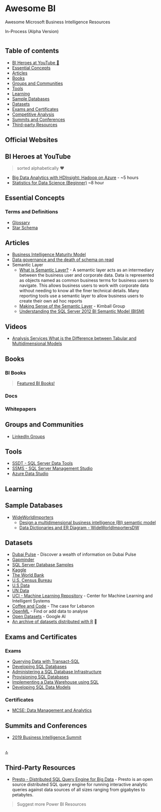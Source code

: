 # Awesome BI
Awesome Microsoft Business Intelligence Resources

In-Process (Alpha Version)

```sh

```

## Table of contents

* [BI Heroes at YouTube :star2:](#r-heroes-at-youtube)
* [Essential Concepts](#essential-concepts)
* [Articles](#articles)
* [Books](#books)
* [Groups and Communities](#groups-and-communities)
* [Tools](#tools)
* [Learning](#learning)
* [Sample Databases](#sample-databases)
* [Datasets](#datasets)
* [Exams and Certificates](#exams-and-certificates)
* [Competitive Analysis](#competitive-analysis)
* [Summits and Conferences](#summits-and-conferences)
* [Third-party Resources](#third-party-resources)

## Official Websites



## BI Heroes at YouTube
> sorted alphabetically :heart:
* [Big Data Analytics with HDInsight: Hadoop on Azure](https://www.youtube.com/watch?v=-Qx7AIV0dqY) - ~5 hours
* [Statistics for Data Science (Beginner)](https://www.youtube.com/watch?v=74oUwKezFho) ~8 hour

## Essential Concepts
### Terms and Definitions
* [Glossary](https://github.com/NajiElKotob/Awesome-BI/blob/master/Glossary.md)
* [Star Schema](https://docs.infor.com/help_lawson_cloudsuite_10.1/index.jsp?topic=%2Fcom.lawson.help.reporting%2Fcom.lawson.help.bpwag-w_10.4.0%2FL55461185818015.html)

## Articles
* [Business Intelligence Maturity Model](https://medium.com/@christopher.shayan/business-intelligence-maturity-model-ff87f360d45c)
* [Data governance and the death of schema on read](https://www.oreilly.com/ideas/data-governance-and-the-death-of-schema-on-read)
* Semantic Layer 
     * [What is Semantic Layer?](https://www.jinfonet.com/resources/bi-defined/semantic-layer/) - A semantic layer acts as an intermediary between the business user and corporate data. Data is represented as objects named as common business terms for business users to navigate. This allows business users to work with corporate data without needing to know all the finer technical details. Many reporting tools use a semantic layer to allow business users to create their own ad hoc reports
     * [Making Sense of the Semantic Layer](https://www.kimballgroup.com/2013/08/design-tip-158-making-sense-of-the-semantic-layer/) - Kimball Group
     * [Understanding the SQL Server 2012 BI Semantic Model (BISM)](https://www.mssqltips.com/sqlservertip/2818/understanding-the-sql-server-2012-bi-semantic-model-bism/)


## Videos
* [Analysis Services What is the Difference between Tabular and Multidimensional Models](https://www.youtube.com/watch?v=Y0hWQh7EJME)


## Books
### BI Books
> [Featured BI Books!](http://bit.ly/)

### Docs

### Whitepapers

## Groups and Communities
* [LinkedIn Groups](https://github.com/NajiElKotob/Awesome-Power-BI/blob/master/README.md#groups)

## Tools
* [SSDT - SQL Server Data Tools](https://docs.microsoft.com/en-us/sql/ssdt/download-sql-server-data-tools-ssdt)
* [SSMS - SQL Server Management Studio](https://docs.microsoft.com/en-us/sql/ssms/download-sql-server-management-studio-ssms)
* [Azure Data Studio](https://docs.microsoft.com/en-us/sql/azure-data-studio/download)

## Learning

## Sample Databases
* [WideWorldImporters](https://github.com/Microsoft/sql-server-samples/tree/master/samples/databases/wide-world-importers)
    * [Design a multidimensional business intelligence (BI) semantic model](https://www.microsoftpressstore.com/articles/article.aspx?p=2812063)
    * [Data Dictionaries and ER Diagram - WideWorldImportersDW](https://dataedo.com/samples/html/WideWorldImportersDW/)


## Datasets
* [Dubai Pulse](https://www.dubaipulse.gov.ae) - Discover a wealth of information on Dubai Pulse 
* [Gapminder](https://www.gapminder.org/data)
* [SQL Server Database Samples](https://github.com/Microsoft/sql-server-samples)
* [Kaggle](https://www.kaggle.com/datasets)
* [The World Bank](http://data.worldbank.org)
* [U.S. Census Bureau](https://www.census.gov/people)
* [U.S Data](http://catalog.data.gov/dataset)
* [UN Data](http://data.un.org)
* [UCI - Machine Learning Repository](https://archive.ics.uci.edu/ml/datasets.html) - Center for Machine Learning and Intelligent Systems
* [Coffee and Code](https://www.kaggle.com/devready/coffee-and-code) - The case for Lebanon
* [OpenML](https://www.openml.org) - Find or add data to analyse
* [Open Datasets](https://ai.google/tools/datasets) - Google AI
* [An archive of datasets distributed with R](http://vincentarelbundock.github.io/Rdatasets/datasets.html) :100:


## Exams and Certificates
### Exams
* [Querying Data with Transact-SQL](https://www.microsoft.com/en-us/learning/exam-70-761.aspx)
* [Developing SQL Databases](https://www.microsoft.com/en-us/learning/exam-70-762.aspx)
* [Administering a SQL Database Infrastructure](https://www.microsoft.com/en-us/learning/exam-70-764.aspx)
* [Provisioning SQL Databases](https://www.microsoft.com/en-us/learning/exam-70-765.aspx)
* [Implementing a Data Warehouse using SQL](https://www.microsoft.com/en-us/learning/exam-70-767.aspx)
* [Developing SQL Data Models](https://www.microsoft.com/en-us/learning/exam-70-768.aspx)

### Certificates
* [MCSE: Data Management and Analytics](https://www.microsoft.com/en-us/learning/mcse-data-management-analytics.aspx)


## Summits and Conferences
* [2019 Business Intelligence Summit](https://www.conferenz.co.nz/events/2019-business-intelligence-summit)

<br/>[:top:](#table-of-contents)

## Third-Party Resources
* [Presto - Distributed SQL Query Engine for Big Data](https://prestodb.github.io/) - Presto is an open source distributed SQL query engine for running interactive analytic queries against data sources of all sizes ranging from gigabytes to petabytes.

> Suggest more Power BI Resources 
